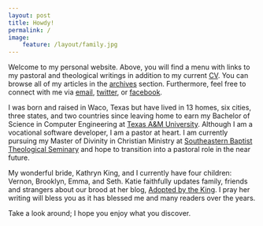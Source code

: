 ```yaml
---
layout: post
title: Howdy!
permalink: /
image: 
    feature: /layout/family.jpg
---
```


Welcome to my personal website. Above, you will find a menu with links to my pastoral and theological writings in addition to my current [CV]({{site.url}}/cv/). You can browse all of my articles in the [archives]({{site.url}}/archives/) section. Furthermore, feel free to connect with me via [email](mailto:{{site.owner.email}}), [twitter](http://twitter.com/{{site.owner.twitter}}/), or [facebook](http://www.facebook.com/{{site.owner.facebook}}/).

I was born and raised in Waco, Texas but have lived in 13 homes, six cities, three states, and two countries since leaving home to earn my Bachelor of Science in Computer Engineering at [Texas A&M University](http://www.tamu.edu/). Although I am a vocational software developer, I am a pastor at heart. I am currently pursuing my Master of Divinity in Christian Ministry at [Southeastern Baptist Theological Seminary](http://www.sebts.edu/) and hope to transition into a pastoral role in the near future.

My wonderful bride, Kathryn King, and I currently have four children: Vernon, Brooklyn, Emma, and Seth. Katie faithfully updates family, friends and strangers about our brood at her blog, [Adopted by the King](http://www.adoptedbytheking.com/). I pray her writing will bless you as it has blessed me and many readers over the years.

Take a look around; I hope you enjoy what you discover.

